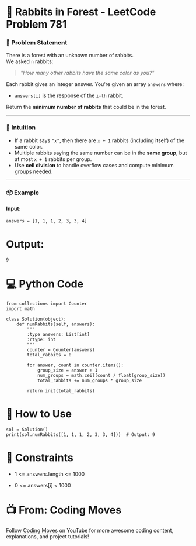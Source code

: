 # 🐰 Rabbits in Forest - LeetCode Problem 781

### 🔧 Problem Statement
There is a forest with an unknown number of rabbits.  
We asked `n` rabbits:  
> *"How many other rabbits have the same color as you?"*

Each rabbit gives an integer answer. You're given an array `answers` where:
- `answers[i]` is the response of the `i-th` rabbit.

Return the **minimum number of rabbits** that could be in the forest.

---

### 🧠 Intuition
- If a rabbit says `"x"`, then there are `x + 1` rabbits (including itself) of the same color.
- Multiple rabbits saying the same number can be in the **same group**, but at most `x + 1` rabbits per group.
- Use **ceil division** to handle overflow cases and compute minimum groups needed.

---

### 📦 Example

#### Input:
```
answers = [1, 1, 1, 2, 3, 3, 4]
```
# Output:
 ```
9
```
# 💻 Python Code
```
from collections import Counter
import math

class Solution(object):
    def numRabbits(self, answers):
        """
        :type answers: List[int]
        :rtype: int
        """
        counter = Counter(answers)
        total_rabbits = 0
        
        for answer, count in counter.items():
            group_size = answer + 1
            num_groups = math.ceil(count / float(group_size))
            total_rabbits += num_groups * group_size
        
        return init(total_rabbits)
```
# 🚀 How to Use
```
sol = Solution()
print(sol.numRabbits([1, 1, 1, 2, 3, 3, 4]))  # Output: 9
```
# 📌 Constraints
- 1 <= answers.length <= 1000

- 0 <= answers[i] < 1000

# 📺 From: Coding Moves
Follow <a href="https://www.youtube.com/@Coding_Moves" target="_blank">Coding Moves</a>
 on YouTube for more awesome coding content, explanations, and project tutorials!


